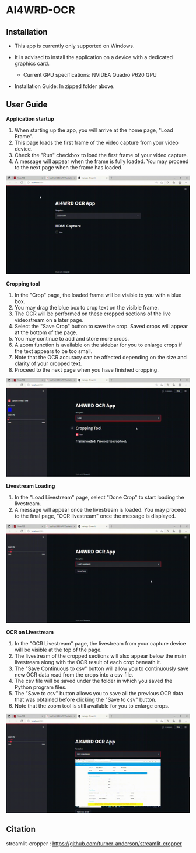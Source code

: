 # AI4WRD-OCR
## Installation
* This app is currently only supported on Windows.
* It is advised to install the application on a device with a dedicated graphics card.
    * Current GPU specifications: NVIDEA Quadro P620 GPU

* Installation Guide: In zipped folder above. 

## User Guide
**Application startup**
1. When starting up the app, you will arrive at the home page, "Load Frame". 
2. This page loads the first frame of the video capture from your video device. 
3. Check the "Run" checkbox to load the first frame of your video capture.
4. A message will appear when the frame is fully loaded. You may proceed to the next page when the frame has loaded.

![](Images/loadFrameGIF.gif)



**Cropping tool**
1. In the "Crop" page, the loaded frame will be visible to you with a blue box.
2. You may drag the blue box to crop text on the visible frame. 
3. The OCR will be performed on these cropped sections of the live videostream on a later page. 
4. Select the "Save Crop" button to save the crop. Saved crops will appear at the bottom of the page. 
5. You may continue to add and store more crops. 
6. A zoom function is available on the sidebar for you to enlarge crops if the text appears to be too small. 
7. Note that the OCR accuracy can be affected depending on the size and clarity of your cropped text. 
8. Proceed to the next page when you have finished cropping. 

![](Images/cropToolGIF.gif)



**Livestream Loading**
1.  In the "Load Livestream" page, select "Done Crop" to start loading the livestream. 
2. A message will appear once the livestream is loaded. You may proceed to the final page, "OCR livestream" once the message is displayed. 

![](Images/loadLiveGIF.gif)



**OCR on Livestream**
1. In the "OCR Livestream" page, the livestream from your capture device will be visible at the top of the page. 
2. The livestream of the cropped sections will also appear below the main livestream along with the OCR result of each crop beneath it.
3. The "Save Continuous to csv" button will allow you to continuously save new OCR data read from the crops into a csv file. 
4. The csv file will be saved under the folder in which you saved the Python program files. 
5. The "Save to csv" button allows you to save all the previous OCR data that was obtained before clicking the "Save to csv" button. 
6. Note that the zoom tool is still available for you to enlarge crops. 

![](Images/OCRCropLivestreamGIF.gif)


## Citation
streamlit-cropper : https://github.com/turner-anderson/streamlit-cropper 





